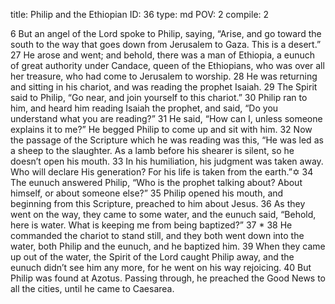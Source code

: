 title:          Philip and the Ethiopian
ID:             36
type:           md
POV:            2
compile:        2


6 But an angel of the Lord spoke to Philip, saying, “Arise, and go toward the south to the way that goes down from Jerusalem to Gaza. This is a desert.”
27 He arose and went; and behold, there was a man of Ethiopia, a eunuch of great authority under Candace, queen of the Ethiopians, who was over all her treasure, who had come to Jerusalem to worship. 28 He was returning and sitting in his chariot, and was reading the prophet Isaiah.
29 The Spirit said to Philip, “Go near, and join yourself to this chariot.”
30 Philip ran to him, and heard him reading Isaiah the prophet, and said, “Do you understand what you are reading?”
31 He said, “How can I, unless someone explains it to me?” He begged Philip to come up and sit with him. 32 Now the passage of the Scripture which he was reading was this,
“He was led as a sheep to the slaughter.
As a lamb before his shearer is silent,
so he doesn’t open his mouth.
33 In his humiliation, his judgment was taken away.
Who will declare His generation?
For his life is taken from the earth.”✡
34 The eunuch answered Philip, “Who is the prophet talking about? About himself, or about someone else?”
35 Philip opened his mouth, and beginning from this Scripture, preached to him about Jesus. 36 As they went on the way, they came to some water, and the eunuch said, “Behold, here is water. What is keeping me from being baptized?”
37  * 38 He commanded the chariot to stand still, and they both went down into the water, both Philip and the eunuch, and he baptized him.
39 When they came up out of the water, the Spirit of the Lord caught Philip away, and the eunuch didn’t see him any more, for he went on his way rejoicing. 40 But Philip was found at Azotus. Passing through, he preached the Good News to all the cities, until he came to Caesarea. 